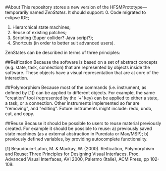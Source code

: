 #About
This repository stores a new version of the HFSMPrototype—temporarily named *ZenStates*. It should support:
0. Code migrated to eclipse IDE;
1. Hierarchical state machines;
2. Reuse of existing patches;
3. Scripting (Super collider? Java script?);
4. Shortcuts (in order to better suit advanced users).

ZenStates can be described in terms of three principles:

##Reification
Because the software is based on a set of abstract concepts (e.g. state, task, connection) that are represented by objects inside the software. These objects have a visual representation that are at core of the interaction.

##Polymorphism
Because most of the commands (i.e. instrument, as defined by [1]) can be applied to different objects. For example, the same "creation" tool (represented by the '+' key) can be applied to either a state, a task, or a connection. Other instruments implemented so far are "removing", and "editing". Future instruments might include: redo, undo, cut, and copy.

##Reuse
Because it should be possible to users to reuse material previously created. For example it should be possible to reuse: a) previously saved state machines (as a external abstraction in Puredata or Max/MSP);  b) previously defined variables, by providing autocomplete functionality.


[1] Beaudouin-Lafon, M. & Mackay, W. (2000). Reification, Polymorphism and Reuse: Three Principles for Designing Visual Interfaces. Proc. Advanced Visual Interfaces, AVI 2000, Palermo (Italie), ACM Press, pp 102-109.
